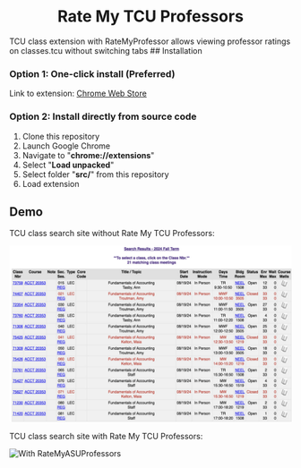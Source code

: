 <h1 align="center">Rate My TCU Professors</h1>
TCU class extension with RateMyProfessor allows viewing professor ratings on classes.tcu without switching tabs
## Installation

### Option 1: One-click install (Preferred)
  
Link to extension: [Chrome Web Store](https://chromewebstore.google.com/detail/rate-my-tcu-professors/hkeobloofhgcbjmhgjgcfbnopikfmkjb?hl=en-US&utm_source=ext_sidebar)

### Option 2: Install directly from source code

1. Clone this repository
2. Launch Google Chrome
3. Navigate to "**chrome://extensions**"
4. Select "**Load unpacked**"
5. Select folder "**src/**" from this repository
6. Load extension


## Demo

TCU class search site without Rate My TCU Professors:

![Without RateMyASUProfessors](pics/without.jpeg)

TCU class search site with Rate My TCU Professors:

![With RateMyASUProfessors](pics/with.jpeg)

